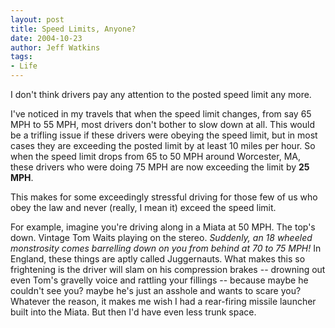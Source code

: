 ```yaml
---
layout: post
title: Speed Limits, Anyone?
date: 2004-10-23
author: Jeff Watkins
tags:
- Life
---
```


I don't think drivers pay any attention to the posted speed limit
any more.

I've noticed in my travels that when the speed limit changes, from
say 65 MPH to 55 MPH, most drivers don't bother to slow down at all.
This would be a trifling issue if these drivers were obeying the speed
limit, but in most cases they are exceeding the posted limit by at
least 10 miles per hour. So when the speed limit drops from 65 to 50
MPH around Worcester, MA, these drivers who were doing 75 MPH are now exceeding the limit by **25 MPH**.

This makes for some exceedingly stressful driving for those few of
us who obey the law and never (really, I mean it) exceed the speed
limit.

For example, imagine you're driving along in a Miata at 50 MPH. The
top's down. Vintage Tom Waits playing on the stereo. *Suddenly,
an 18 wheeled monstrosity comes barrelling down on you from behind at
70 to 75 MPH!* In England, these things are aptly called
Juggernauts. What makes this so frightening is the driver will slam on
his compression brakes -- drowning out even Tom's gravelly voice and
rattling your fillings -- because maybe he couldn't see you? maybe he's just an asshole and wants to scare you? Whatever the reason, it makes me wish I had a rear-firing missile launcher built into the Miata. But then I'd have even less trunk space.